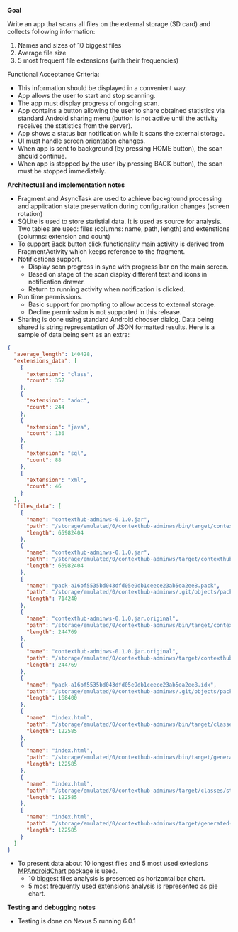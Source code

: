 **Goal**

Write an app that scans all files on the external storage (SD card) and collects following information:

1. Names and sizes of 10 biggest files
2. Average file size
3. 5 most frequent file extensions (with their frequencies)

Functional Acceptance Criteria:

* This information should be displayed in a convenient way.
* App allows the user to start and stop scanning.
* The app must display progress of ongoing scan.
* App contains a button allowing the user to share obtained statistics via standard Android sharing menu (button is not active until the activity receives the statistics from the  server).
* App shows a status bar notification while it scans the external storage.
* UI must handle screen orientation changes.
* When app is sent to background (by pressing HOME button), the scan should continue.
* When app is stopped by the user (by pressing BACK button), the scan must be stopped immediately.
 

**Architectual and implementation notes**

* Fragment and AsyncTask are used to achieve background processing and application state preservation during configuration changes (screen rotation)
* SQLite is used to store statistial data. It is used as source for analysis. Two tables are used: files (columns: name, path, length) and extenstions (columns: extension and count)
* To support Back button click functionality main activity is derived from FragmentActivity which keeps reference to the fragment.
* Notifications support. 
  * Display scan progress in sync with progress bar on the main screen.
  * Based on stage of the scan display different text and icons in notification drawer. 
  * Return to running activity when notification is clicked.
* Run time permissions.
  * Basic support for prompting to allow access to external storage. 
  * Decline perminssion is not supported in this release.
* Sharing is done using standard Android chooser dialog. Data being shared is string representation of JSON formatted results. Here is a sample of data being sent as an extra:
```json
{
  "average_length": 140428,
  "extensions_data": [
    {
      "extension": "class",
      "count": 357
    },
    {
      "extension": "adoc",
      "count": 244
    },
    {
      "extension": "java",
      "count": 136
    },
    {
      "extension": "sql",
      "count": 88
    },
    {
      "extension": "xml",
      "count": 46
    }
  ],
  "files_data": [
    {
      "name": "contexthub-adminws-0.1.0.jar",
      "path": "/storage/emulated/0/contexthub-adminws/bin/target/contexthub-adminws-0.1.0.jar",
      "length": 65982404
    },
    {
      "name": "contexthub-adminws-0.1.0.jar",
      "path": "/storage/emulated/0/contexthub-adminws/target/contexthub-adminws-0.1.0.jar",
      "length": 65982404
    },
    {
      "name": "pack-a16bf5535bd043dfd05e9db1ceece23ab5ea2ee8.pack",
      "path": "/storage/emulated/0/contexthub-adminws/.git/objects/pack/pack-a16bf5535bd043dfd05e9db1ceece23ab5ea2ee8.pack",
      "length": 714240
    },
    {
      "name": "contexthub-adminws-0.1.0.jar.original",
      "path": "/storage/emulated/0/contexthub-adminws/bin/target/contexthub-adminws-0.1.0.jar.original",
      "length": 244769
    },
    {
      "name": "contexthub-adminws-0.1.0.jar.original",
      "path": "/storage/emulated/0/contexthub-adminws/target/contexthub-adminws-0.1.0.jar.original",
      "length": 244769
    },
    {
      "name": "pack-a16bf5535bd043dfd05e9db1ceece23ab5ea2ee8.idx",
      "path": "/storage/emulated/0/contexthub-adminws/.git/objects/pack/pack-a16bf5535bd043dfd05e9db1ceece23ab5ea2ee8.idx",
      "length": 168400
    },
    {
      "name": "index.html",
      "path": "/storage/emulated/0/contexthub-adminws/bin/target/classes/static/docs/index.html",
      "length": 122585
    },
    {
      "name": "index.html",
      "path": "/storage/emulated/0/contexthub-adminws/bin/target/generated-docs/index.html",
      "length": 122585
    },
    {
      "name": "index.html",
      "path": "/storage/emulated/0/contexthub-adminws/target/classes/static/docs/index.html",
      "length": 122585
    },
    {
      "name": "index.html",
      "path": "/storage/emulated/0/contexthub-adminws/target/generated-docs/index.html",
      "length": 122585
    }
  ]
}
```
* To present data about 10 longest files and 5 most used extesions [MPAndroidChart](https://github.com/PhilJay/MPAndroidChart) package is used. 
  * 10 biggest files analysis is presented as horizontal bar chart.
  * 5 most frequently used extensions analysis is represented as pie chart.

**Testing and debugging notes**

* Testing is done on Nexus 5 running 6.0.1
